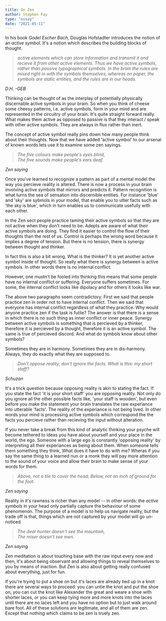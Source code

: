 ```yaml
---
title: On Zen 
author: Stephen Fay
type: "essay"
date: "2021-05-11"
---
```


In his book <i>Godel Escher Bach</i>, Douglas Hofstadter introduces the notion of an <i>active symbol</i>. It's a notion which describes the building blocks of thought. 

> <i>active elements which can store information and transmit it and recieve it from other active elements. Thus we have active symbols, rather than passive typographical symbols. In the brain the rules are mixed right in with the symbols themselves, whereas on paper, the symbols are static entities, and the rules are in our heads. </i>

<i>D.H. -GEB</i>

Thinking can be thought of as the interplay of potentially physically discernable active symbols in your brain. So when you think of cheese some cheesy patterns, i.e. active symbols, form in your mind and are represented in the circuitry of your brain. It's quite straight forward really. What makes them active as opposed to passive is that they interact / speak with other active symbols. They are always in flux rather than inert.


The concept of active symbol really pins down how many people think about their thoughts. Now that we have added 'active symbol' to our arsenal of known words lets use it to examine some zen sayings.

> <i>The five colours make people's eyes blind,\
> The five sounds make people's ears deaf.</i> 

*Zen saying*

Once you've learned to recognize a pattern as part of a mental model the way you percieve reality is altered. There is now a process in your brain involving active symbols that mirrors and predicts it. Pattern recognition is what turns the sea of sensation into discernible entities. For instance 'blue' and 'sky' are sybmols in your model, that enable you to utter facts such as 'the sky is blue', which in turn enables us to communicate usefully with each other.

In the Zen sect people practice taming their active symbols so that they are not active when they don't need to be. Adepts are aware of what their active symbols are doing. They find it easier to control the flow of their thoughts than the rest of us. Control is perhaps the wrong word because it implies a degree of tension. But there is no tension, there is synergy between thought and thinker. 

In fact this is also a bit wrong, What is the thinker? It is yet another active symbol inside of thought. So really what there is synergy between is active symbols. In other words there is no internal conflict. 

However, one mustn't be fooled into thinking this means that some people have no internal conflict or suffering. Everyone suffers sometimes. For some, the internal conflict looks like dipolacy and for others it looks like war.

The above two paragraphs seem contradictory. First we said that people practice zen in order not to have internal conflict. Then we said that everyone has internal conflict regardless of what they practice. Why would anyone practice zen if the task is futile? The answer is that there is a sense in which there is no such thing as inner conflict or inner peace. Synergy between active symbols is something that is percieved by a thinker, therefore it is percieved by a thought, therefore it is an active symbol. The same is true of percieved discord. And what do symbols know about other symbols?

Sometimes they are in harmony. Sometimes they are in dis-harmony. Always, they do exactly what they are supposed to. 

> <i>Don't oppose reality, don't ignore the facts. What is this: my short staff?</i>

*Schuzan*

It's a trick question because opposing reality is akin to stating the fact. If you state the fact 'it is your short staff' you are opposing reality. Not only do you ignore all the other possible facts like, 'your staff is wooden', but even before you make the statement your brain translates the raw experiance into utterable 'facts'. The reality of the experiance is not being lived. In other words your mind is processing active symbols which correspond the the facts you percieve rather than recieving the input without alteration. 

If you never take a break from this kind of analytic thinking your psyche will become tethered to ideas you have about yourself and your place in the world, the ego. Someone with a large ego is constantly 'opposing reality' by interpreting all their experiances as being about them. When someone tells them something they think, What does it have to do with me? Wheras if you say the same thing to a learned nun or a monk they will pay more attention to the sound of your voice and allow their brain to make sense of your words for them.

> <i>Above, not a tile to cover the head; Below, not an inch of ground for the foot. </i>

*Zen saying*

Reality in it's rawness is richer than any model -- in other words: the *active symbols* in your head only partially capture the behaviour of some phenomenon. The purpose of a model is to help us navigate reality, but the trade off is that, things which are not captured by your model will go un-noticed.

> <i>The dear hunter doesn't see the mountain,\
> The miser doesn't see men.</i> 

*Zen saying*

Zen meditation is about touching base with the raw input every now and then, it's about being observant and allowing things to reveal themselves to you by means of inaction. But Zen is also about getting really confused about everything, just for fun.  

If you're trying to put a shoe on but it's laces are already tied up in a knot there are several ways to proceed: you can untie the knot and put the shoe on, you can cut the knot like Alexander the great and weare a shoe with shorter laces, or you can keep tying more and more knots into the laces until there are no laces left and you have no option but to just walk around bare foot. All of these solutions are legitimate, and all of them are zen. Except that nothing which claims to be zen is truely zen.




